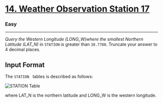 <!-- Question Link -->

# [14. Weather Observation Station 17](https://www.hackerrank.com/challenges/weather-observation-station-17/)

<!-- Difficulty -->

### Easy

---

<!-- Description -->

_Query the Western Longitude (LONG_W)where the smallest Northern Latitude (LAT_N)_ in `STATION` is greater than `38.7780`. Truncate your answer to 4 decimal places.

<!-- Input Format -->

## Input Format

The `STATION ` tables is described as follows:<br>

![STATION Table](https://s3.amazonaws.com/hr-challenge-images/9336/1449345840-5f0a551030-Station.jpg)<br>

where LAT_N is the northern latitude and LONG_W is the western longitude.
